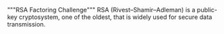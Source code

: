 """RSA Factoring Challenge"""
RSA (Rivest–Shamir–Adleman) is a public-key cryptosystem, one of the oldest,
    that is widely used for secure data transmission.

